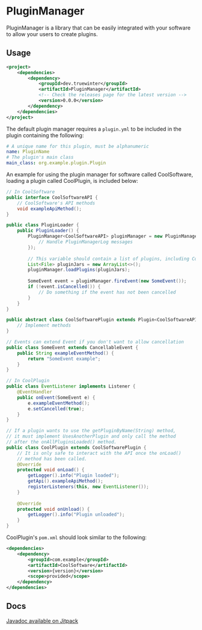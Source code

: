 # PluginManager

PluginManager is a library that can be easily integrated with your software to allow your users to create plugins.

## Usage

```xml
<project>    
    <dependencies>
        <dependency>
            <groupId>dev.truewinter</groupId>
            <artifactId>PluginManager</artifactId>
            <!-- Check the releases page for the latest version -->
            <version>0.0.0</version>
        </dependency>
    </dependencies>
</project>
```

The default plugin manager requires a `plugin.yml` to be included in the plugin containing the following:

```yaml
# A unique name for this plugin, must be alphanumeric
name: PluginName
# The plugin's main class
main_class: org.example.plugin.Plugin
```

An example for using the plugin manager for software called CoolSoftware, loading a plugin called CoolPlugin, is included below:

```java
// In CoolSoftware
public interface CoolSoftwareAPI {
    // CoolSoftware's API methods
    void exampleApiMethod();
}

public class PluginLoader {
    public PluginLoader() {
        PluginManager<CoolSoftwareAPI> pluginManager = new PluginManager<>(c -> {
            // Handle PluginManagerLog messages
        });
        
        // This variable should contain a list of plugins, including CoolPlugin
        List<File> pluginJars = new ArrayList<>();
        pluginManager.loadPlugins(pluginJars);
        
        SomeEvent event = pluginManager.fireEvent(new SomeEvent());
        if (!event.isCancelled()) {
            // Do something if the event has not been cancelled
        }
    }
}

public abstract class CoolSoftwarePlugin extends Plugin<CoolSoftwareAPI> {
    // Implement methods
}

// Events can extend Event if you don't want to allow cancellation
public class SomeEvent extends CancellableEvent {
    public String exampleEventMethod() {
        return "SomeEvent example";
    }
}
```

```java
// In CoolPlugin
public class EventListener implements Listener {
    @EventHandler
    public onEvent(SomeEvent e) {
        e.exampleEventMethod();
        e.setCancelled(true);
    }
}

// If a plugin wants to use the getPluginByName(String) method,
// it must implement UsesAnotherPlugin and only call the method
// after the onAllPluginsLoaded() method.
public class CoolPlugin extends CoolSoftwarePlugin {
    // It is only safe to interact with the API once the onLoad()
    // method has been called.
    @Override
    protected void onLoad() {
        getLogger().info("Plugin loaded");
        getApi().exampleApiMethod();
        registerListeners(this, new EventListener());
    }
    
    @Override
    protected void onUnload() {
        getLogger().info("Plugin unloaded");
    }
}
```

CoolPlugin's `pom.xml` should look similar to the following:

```xml
<dependencies>
    <dependency>
        <groupId>com.example</groupId>
        <artifactId>CoolSoftware</artifactId>
        <version>{version}</version>
        <scope>provided</scope>
    </dependency>
</dependencies>
```

## Docs

[Javadoc available on Jitpack](https://javadoc.jitpack.io/dev/TrueWinter/PluginManager/latest/javadoc/)
